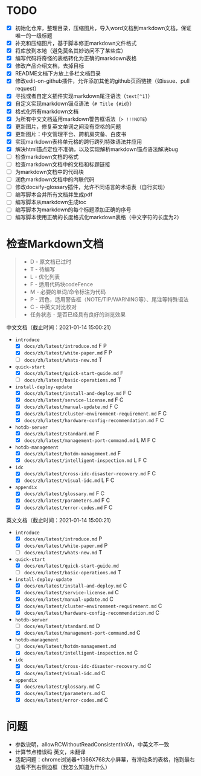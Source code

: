 # TODO

* [X] 初始化仓库，整理目录，压缩图片，导入word文档到markdown文档，保证唯一的一级标题
* [X] 补充和压缩图片，基于脚本修正markdown文件格式
* [X] 将库放到本地（避免莫名其妙访问不了某些库）
* [X] 编写代码将奇怪的表格转化为正确的markdown表格
* [X] 修改产品介绍文档，去掉目标
* [X] README文档下方放上多栏文档目录
* [X] 修改edit-on-github插件，允许添加其他的github页面链接（如issue、pull request）
* [X] 寻找或者自定义插件实现markdown尾注语法（`text[^1]`）
* [X] 自定义实现markdown锚点语法（`# Title {#id}`）
* [X] 格式化所有markdown文档
* [X] 为所有中文文档适用markdown警告框语法（`> !!!NOTE`)
* [X] 更新图片，修复英文单词之间没有空格的问题
* [X] 更新图片：中文管理平台、跨机房灾备、白皮书
* [X] 实现markdown表格单元格的跨行跨列特殊语法并应用
* [X] 解决html锚点定位不准确，以及实现解析markdown锚点语法解决bug
* [ ] 检查markdown文档的格式
* [ ] 检查markdown文档中的文档和标题链接
* [ ] 为markdown文档中的代码块
* [ ] 润色markdown文档中的内联代码
* [ ] 修改docsify-glossary插件，允许不同语言的术语表（自行实现）
* [ ] 编写脚本合并所有文档并生成pdf
* [ ] 编写脚本从markdown生成toc
* [ ] 编写脚本为markdown的每个标题添加正确的序号
* [ ] 编写脚本使用正确的长度格式化markdown表格（中文字符的长度为2）

# 检查Markdown文档

> * D - 原文档已过时
> * T - 待编写
> * L - 优化列表
> * F - 适用代码块codeFence
> * M - 必要的单词/命令标注为代码
> * P - 润色，适用警告框（NOTE/TIP/WARNING等）、尾注等特殊语法
> * C - 中英文对比校对
> * 任务状态 - 是否已经具有良好的浏览效果

中文文档（截止时间：2021-01-14 15:00:21）

* `introduce`
  * [X] `docs/zh/latest/introduce.md` F P
  * [X] `docs/zh/latest/white-paper.md` F P
  * [ ] `docs/zh/latest/whats-new.md` T
* `quick-start`
  * [X] `docs/zh/latest/quick-start-guide.md` F
  * [ ] `docs/zh/latest/basic-operations.md` T
* `install-deploy-update`
  * [X] `docs/zh/latest/install-and-deploy.md` F C
  * [X] `docs/zh/latest/service-license.md` F C
  * [X] `docs/zh/latest/manual-update.md` F C
  * [X] `docs/zh/latest/cluster-environment-requirement.md` F C
  * [X] `docs/zh/latest/hardware-config-recommendation.md` F C
* `hotdb-server`
  * [X] `docs/zh/latest/standard.md` F
  * [X] `docs/zh/latest/management-port-command.md` L M F C
* `hotdb-management`
  * [X] `docs/zh/latest/hotdm-management.md` F
  * [X] `docs/zh/latest/intelligent-inspection.md` L F C
* `idc`
  * [X] `docs/zh/latest/cross-idc-disaster-recovery.md` F C
  * [X] `docs/zh/latest/visual-idc.md` L F C
* `appendix`
  * [X] `docs/zh/latest/glossary.md` F C
  * [X] `docs/zh/latest/parameters.md` F C
  * [X] `docs/zh/latest/error-codes.md` F C

英文文档（截止时间：2021-01-14 15:00:21）

* `introduce`
  * [X] `docs/en/latest/introduce.md` P
  * [X] `docs/en/latest/white-paper.md` P 
  * [ ] `docs/en/latest/whats-new.md` T
* `quick-start`
  * [X] `docs/en/latest/quick-start-guide.md`
  * [ ] `docs/en/latest/basic-operations.md` T
* `install-deploy-update`
  * [X] `docs/en/latest/install-and-deploy.md` C
  * [X] `docs/en/latest/service-license.md` C
  * [X] `docs/en/latest/manual-update.md` C
  * [X] `docs/en/latest/cluster-environment-requirement.md` C
  * [X] `docs/en/latest/hardware-config-recommendation.md` C
* `hotdb-server`
  * [ ] `docs/en/latest/standard.md` D
  * [X] `docs/en/latest/management-port-command.md`  C
* `hotdb-management`
  * [ ] `docs/en/latest/hotdm-management.md`
  * [X] `docs/en/latest/intelligent-inspection.md` C
* `idc`
  * [X] `docs/en/latest/cross-idc-disaster-recovery.md` C
  * [X] `docs/en/latest/visual-idc.md` C
* `appendix`
  * [X] `docs/en/latest/glossary.md` C
  * [X] `docs/en/latest/parameters.md` C
  * [X] `docs/en/latest/error-codes.md` C
  
# 问题

* 参数说明，allowRCWithoutReadConsistentInXA，中英文不一致
* 计算节点错误码 英文，未翻译
* 适配问题：chrome浏览器+1366X768大小屏幕，有滑动条的表格，拖到最右边看不到右侧边框（我怎么知道为什么）